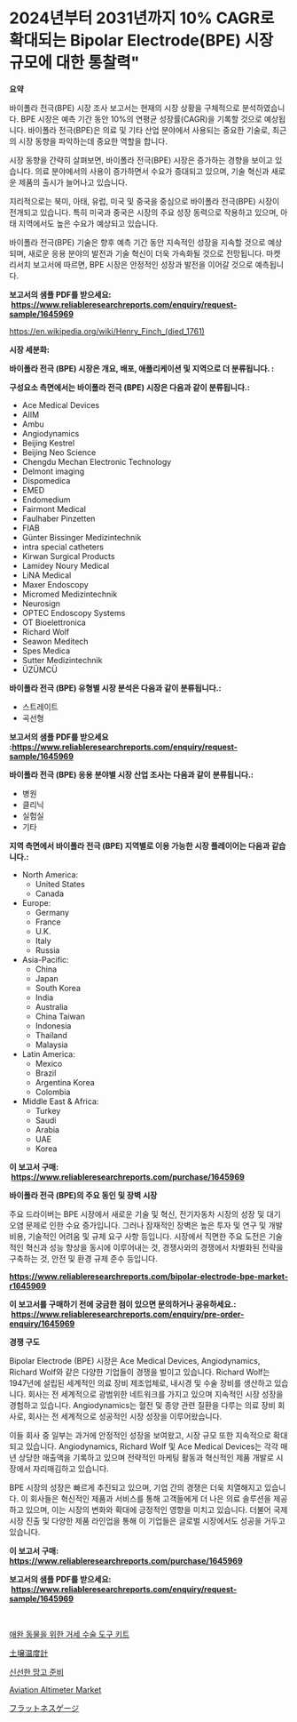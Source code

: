<p><h1>2024년부터 2031년까지 10% CAGR로 확대되는 Bipolar Electrode(BPE) 시장 규모에 대한 통찰력"</h1></p><p><strong>요약</strong></p>
<p><p>바이폴라 전극(BPE) 시장 조사 보고서는 현재의 시장 상황을 구체적으로 분석하였습니다. BPE 시장은 예측 기간 동안 10%의 연평균 성장률(CAGR)을 기록할 것으로 예상됩니다. 바이폴라 전극(BPE)은 의료 및 기타 산업 분야에서 사용되는 중요한 기술로, 최근의 시장 동향을 파악하는데 중요한 역할을 합니다.</p><p>시장 동향을 간략히 살펴보면, 바이폴라 전극(BPE) 시장은 증가하는 경향을 보이고 있습니다. 의료 분야에서의 사용이 증가하면서 수요가 증대되고 있으며, 기술 혁신과 새로운 제품의 출시가 늘어나고 있습니다.</p><p>지리적으로는 북미, 아태, 유럽, 미국 및 중국을 중심으로 바이폴라 전극(BPE) 시장이 전개되고 있습니다. 특히 미국과 중국은 시장의 주요 성장 동력으로 작용하고 있으며, 아태 지역에서도 높은 수요가 예상되고 있습니다.</p><p>바이폴라 전극(BPE) 기술은 향후 예측 기간 동안 지속적인 성장을 지속할 것으로 예상되며, 새로운 응용 분야의 발전과 기술 혁신이 더욱 가속화될 것으로 전망됩니다. 마켓 리서치 보고서에 따르면, BPE 시장은 안정적인 성장과 발전을 이어갈 것으로 예측됩니다.</p></p>
<p><strong>보고서의 샘플 PDF를 받으세요: &nbsp;<a href="https://www.reliableresearchreports.com/enquiry/request-sample/1645969">https://www.reliableresearchreports.com/enquiry/request-sample/1645969</a></strong></p>
<p><a href="https://en.wikipedia.org/wiki/Henry_Finch_(died_1761)">https://en.wikipedia.org/wiki/Henry_Finch_(died_1761)</a></p>
<p><strong>시장 세분화:</strong></p>
<p><strong> 바이폴라 전극 (BPE) 시장은 개요, 배포, 애플리케이션 및 지역으로 더 분류됩니다. :</strong></p>
<p><strong>구성요소 측면에서는 바이폴라 전극 (BPE) 시장은 다음과 같이 분류됩니다.:</strong></p>
<p><ul><li>Ace Medical Devices</li><li>AIIM</li><li>Ambu</li><li>Angiodynamics</li><li>Beijing Kestrel</li><li>Beijing Neo Science</li><li>Chengdu Mechan Electronic Technology</li><li>Delmont imaging</li><li>Dispomedica</li><li>EMED</li><li>Endomedium</li><li>Fairmont Medical</li><li>Faulhaber Pinzetten</li><li>FIAB</li><li>Günter Bissinger Medizintechnik</li><li>intra special catheters</li><li>Kirwan Surgical Products</li><li>Lamidey Noury Medical</li><li>LiNA Medical</li><li>Maxer Endoscopy</li><li>Micromed Medizintechnik</li><li>Neurosign</li><li>OPTEC Endoscopy Systems</li><li>OT Bioelettronica</li><li>Richard Wolf</li><li>Seawon Meditech</li><li>Spes Medica</li><li>Sutter Medizintechnik</li><li>ÜZÜMCÜ</li></ul></p>
<p><strong> 바이폴라 전극 (BPE) 유형별 시장 분석은 다음과 같이 분류됩니다.:</strong></p>
<p><ul><li>스트레이트</li><li>곡선형</li></ul></p>
<p><strong>보고서의 샘플 PDF를 받으세요 :<a href="https://www.reliableresearchreports.com/enquiry/request-sample/1645969">https://www.reliableresearchreports.com/enquiry/request-sample/1645969</a></strong></p>
<p><strong> 바이폴라 전극 (BPE) 응용 분야별 시장 산업 조사는 다음과 같이 분류됩니다.:</strong></p>
<p><ul><li>병원</li><li>클리닉</li><li>실험실</li><li>기타</li></ul></p>
<p><strong>지역 측면에서 바이폴라 전극 (BPE) 지역별로 이용 가능한 시장 플레이어는 다음과 같습니다.:</strong></p>
<p><ul>
    <li>
        North America:
        <ul>
            <li>United States</li>
            <li>Canada</li>
        </ul>
    </li>
    <li>
        Europe:
        <ul>
            <li>Germany</li>
            <li>France</li>
            <li>U.K.</li>
            <li>Italy</li>
            <li>Russia</li>
        </ul>
    </li>
    <li>
        Asia-Pacific:
        <ul>
            <li>China</li>
            <li>Japan</li>
            <li>South Korea</li>
            <li>India</li>
            <li>Australia</li>
            <li>China Taiwan</li>
            <li>Indonesia</li>
            <li>Thailand</li>
            <li>Malaysia</li>
        </ul>
    </li>
    <li>
        Latin America:
        <ul>
            <li>Mexico</li>
            <li>Brazil</li>
            <li>Argentina Korea</li>
            <li>Colombia</li>
        </ul>
    </li>
    <li>
        Middle East & Africa:
        <ul>
            <li>Turkey</li>
            <li>Saudi</li>
            <li>Arabia</li>
            <li>UAE</li>
            <li>Korea</li>
        </ul>
    </li>
    </ul></p>
<p><strong>이 보고서 구매: &nbsp;<a href="https://www.reliableresearchreports.com/purchase/1645969">https://www.reliableresearchreports.com/purchase/1645969</a></strong></p>
<p><strong>바이폴라 전극 (BPE)의 주요 동인 및 장벽 시장</strong></p>
<p><p>주요 드라이버는 BPE 시장에서 새로운 기술 및 혁신, 전기자동차 시장의 성장 및 대기 오염 문제로 인한 수요 증가입니다. 그러나 잠재적인 장벽은 높은 투자 및 연구 및 개발 비용, 기술적인 어려움 및 규제 요구 사항 등입니다. 시장에서 직면한 주요 도전은 기술적인 혁신과 성능 향상을 동시에 이루어내는 것, 경쟁사와의 경쟁에서 차별화된 전략을 구축하는 것, 안전 및 환경 규제 준수 등입니다.</p></p>
<p><strong><a href="https://www.reliableresearchreports.com/bipolar-electrode-bpe-market-r1645969">https://www.reliableresearchreports.com/bipolar-electrode-bpe-market-r1645969</a></strong></p>
<p><strong>이 보고서를 구매하기 전에 궁금한 점이 있으면 문의하거나 공유하세요.: &nbsp;<a href="https://www.reliableresearchreports.com/enquiry/pre-order-enquiry/1645969">https://www.reliableresearchreports.com/enquiry/pre-order-enquiry/1645969</a></strong></p>
<p><strong>경쟁 구도</strong></p>
<p><p>Bipolar Electrode (BPE) 시장은 Ace Medical Devices, Angiodynamics, Richard Wolf와 같은 다양한 기업들이 경쟁을 벌이고 있습니다. Richard Wolf는 1947년에 설립된 세계적인 의료 장비 제조업체로, 내시경 및 수술 장비를 생산하고 있습니다. 회사는 전 세계적으로 광범위한 네트워크를 가지고 있으며 지속적인 시장 성장을 경험하고 있습니다. Angiodynamics는 혈전 및 종양 관련 질환을 다루는 의료 장비 회사로, 회사는 전 세계적으로 성공적인 시장 성장을 이루어왔습니다.</p><p>이들 회사 중 일부는 과거에 안정적인 성장을 보여왔고, 시장 규모 또한 지속적으로 확대되고 있습니다. Angiodynamics, Richard Wolf 및 Ace Medical Devices는 각각 매년 상당한 매출액을 기록하고 있으며 전략적인 마케팅 활동과 혁신적인 제품 개발로 시장에서 자리매김하고 있습니다.</p><p>BPE 시장의 성장은 빠르게 추진되고 있으며, 기업 간의 경쟁은 더욱 치열해지고 있습니다. 이 회사들은 혁신적인 제품과 서비스를 통해 고객들에게 더 나은 의료 솔루션을 제공하고 있으며, 이는 시장의 변화와 확대에 긍정적인 영향을 미치고 있습니다. 더불어 국제 시장 진출 및 다양한 제품 라인업을 통해 이 기업들은 글로벌 시장에서도 성공을 거두고 있습니다.</p></p>
<p><strong>이 보고서 구매: &nbsp; <a href="https://www.reliableresearchreports.com/purchase/1645969">https://www.reliableresearchreports.com/purchase/1645969</a></strong></p>
<p><strong>보고서의 샘플 PDF를 받으세요: &nbsp;<a href="https://www.reliableresearchreports.com/enquiry/request-sample/1645969">https://www.reliableresearchreports.com/enquiry/request-sample/1645969</a></strong><strong></strong></p>
<p>&nbsp;</p>
<p><p><a href="https://github.com/victorsharp87978/Market-Research-Report-List-1/blob/main/4305041177047.md">애완 동물을 위한 거세 수술 도구 키트</a></p><p><a href="https://github.com/DanykaKilback/Market-Research-Report-List-1/blob/main/9032369164157.md">土壌温度計</a></p><p><a href="https://github.com/hasanrajibul387/Market-Research-Report-List-1/blob/main/5953991177048.md">신선한 망고 준비</a></p><p><a href="https://github.com/zolotuy145/Market-Research-Report-List-1/blob/main/aviation-altimeter-market.md">Aviation Altimeter Market</a></p><p><a href="https://github.com/mohamedbakry57/Market-Research-Report-List-4/blob/main/2075285164158.md">フラットネスゲージ</a></p></p>
